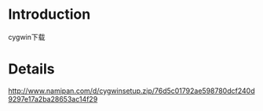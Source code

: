 # Introduction #

cygwin下载


# Details #

http://www.namipan.com/d/cygwinsetup.zip/76d5c01792ae598780dcf240d9297e17a2ba28653ac14f29